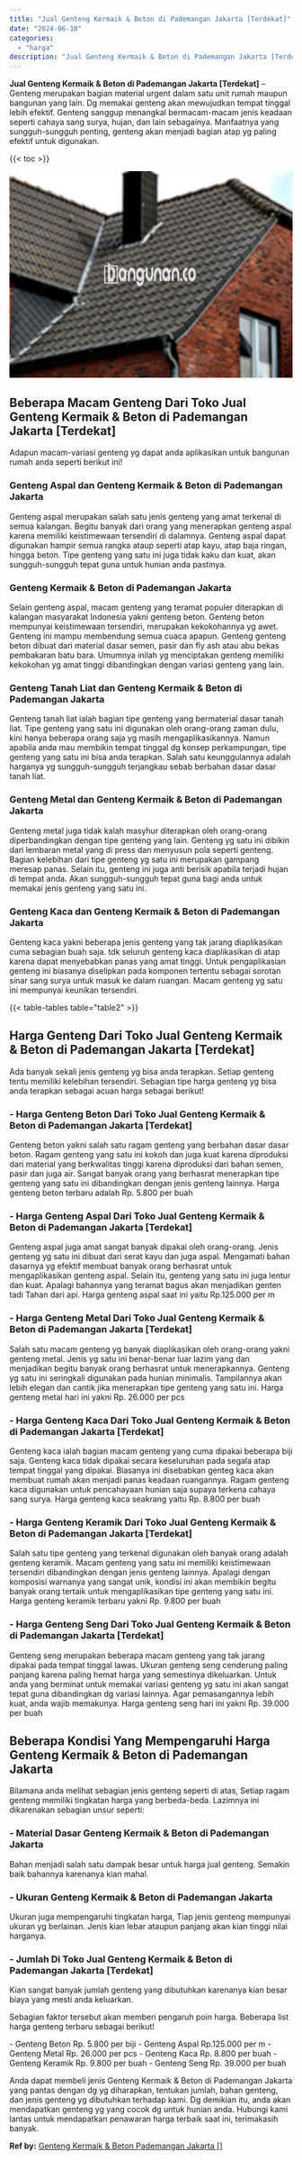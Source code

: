 ```yaml
---
title: "Jual Genteng Kermaik & Beton di Pademangan Jakarta [Terdekat]"
date: "2024-06-10"
categories: 
  - "harga"
description: "Jual Genteng Kermaik & Beton di Pademangan Jakarta [Terdekat]. Anda dapat membeli jenis Genteng Kermaik & Beton di Pademangan Jakarta yang pantas dengan dg y..."
---
```


**Jual Genteng Kermaik & Beton di Pademangan Jakarta \[Terdekat\]** – Genteng merupakan bagian material urgent dalam satu unit rumah maupun bangunan yang lain. Dg memakai genteng akan mewujudkan tempat tinggal lebih efektif. Genteng sanggup menangkal bermacam-macam jenis keadaan seperti cahaya sang surya, hujan, dan lain sebagainya. Manfaatnya yang sungguh-sungguh penting, genteng akan menjadi bagian atap yg paling efektif untuk digunakan.

{{< toc >}}

![Jual Genteng Kermaik & Beton di Pademangan Jakarta [Terdekat]](/images/genteng-minimalis-murah08.png)

## Beberapa Macam Genteng Dari Toko Jual Genteng Kermaik & Beton di Pademangan Jakarta \[Terdekat\]

Adapun macam-variasi genteng yg dapat anda aplikasikan untuk bangunan rumah anda seperti berikut ini!

### Genteng Aspal dan Genteng Kermaik & Beton di Pademangan Jakarta

Genteng aspal merupakan salah satu jenis genteng yang amat terkenal di semua kalangan. Begitu banyak dari orang yang menerapkan genteng aspal karena memiliki keistimewaan tersendiri di dalamnya. Genteng aspal dapat digunakan hampir semua rangka ataup seperti atap kayu, atap baja ringan, hingga beton. Tipe genteng yang satu ini juga tidak kaku dan kuat, akan sungguh-sungguh tepat guna untuk hunian anda pastinya.

### Genteng Kermaik & Beton di Pademangan Jakarta

Selain genteng aspal, macam genteng yang teramat populer diterapkan di kalangan masyarakat Indonesia yakni genteng beton. Genteng beton mempunyai keistimewaan tersendiri, merupakan kekokohannya yg awet. Genteng ini mampu membendung semua cuaca apapun. Genteng genteng beton dibuat dari material dasar semen, pasir dan fly ash atau abu bekas pembakaran batu bara. Umumnya inilah yg menciptakan genteng memiliki kekokohan yg amat tinggi dibandingkan dengan variasi genteng yang lain.

### Genteng Tanah Liat dan Genteng Kermaik & Beton di Pademangan Jakarta

Genteng tanah liat ialah bagian tipe genteng yang bermaterial dasar tanah liat. Tipe genteng yang satu ini digunakan oleh orang-orang zaman dulu, kini hanya beberapa orang saja yg masih mengaplikasikannya. Namun apabila anda mau membikin tempat tinggal dg konsep perkampungan, tipe genteng yang satu ini bisa anda terapkan. Salah satu keunggulannya adalah harganya yg sungguh-sungguh terjangkau sebab berbahan dasar dasar tanah liat.

### Genteng Metal dan Genteng Kermaik & Beton di Pademangan Jakarta

Genteng metal juga tidak kalah masyhur diterapkan oleh orang-orang diperbandingkan dengan tipe genteng yang lain. Genteng yg satu ini dibikin dari lembaran metal yang di press dan menyusun pola seperti genteng. Bagian kelebihan dari tipe genteng yg satu ini merupakan gampang meresap panas. Selain itu, genteng ini juga anti berisik apabila terjadi hujan di tempat anda. Akan sungguh-sungguh tepat guna bagi anda untuk memakai jenis genteng yang satu ini.

### Genteng Kaca dan Genteng Kermaik & Beton di Pademangan Jakarta

Genteng kaca yakni beberapa jenis genteng yang tak jarang diaplikasikan cuma sebagian buah saja. tdk seluruh genteng kaca diaplikasikan di atap karena dapat menyebabkan panas yang amat tinggi. Untuk pengaplikasian genteng ini biasanya diselipkan pada komponen tertentu sebagai sorotan sinar sang surya untuk masuk ke dalam ruangan. Macam genteng yg satu ini mempunyai keunikan tersendiri.

{{< table-tables table="table2" >}}

## Harga Genteng Dari Toko Jual Genteng Kermaik & Beton di Pademangan Jakarta \[Terdekat\]

Ada banyak sekali jenis genteng yg bisa anda terapkan. Setiap genteng tentu memiliki kelebihan tersendiri. Sebagian tipe harga genteng yg bisa anda terapkan sebagai acuan harga sebagai berikut!

### \- Harga Genteng Beton Dari Toko Jual Genteng Kermaik & Beton di Pademangan Jakarta \[Terdekat\]

Genteng beton yakni salah satu ragam genteng yang berbahan dasar dasar beton. Ragam genteng yang satu ini kokoh dan juga kuat karena diproduksi dari material yang berkwalitas tinggi karena diproduksi dari bahan semen, pasir dan juga air. Sangat banyak orang yang berhasrat menerapkan tipe genteng yang satu ini dibandingkan dengan jenis genteng lainnya. Harga genteng beton terbaru adalah Rp. 5.800 per buah

### \- Harga Genteng Aspal Dari Toko Jual Genteng Kermaik & Beton di Pademangan Jakarta \[Terdekat\]

Genteng aspal juga amat sangat banyak dipakai oleh orang-orang. Jenis genteng yg satu ini dibuat dari serat kayu dan juga aspal. Mengamati bahan dasarnya yg efektif membuat banyak orang berhasrat untuk mengaplikasikan genteng aspal. Selain itu, genteng yang satu ini juga lentur dan kuat. Apalagi bahannya yang teramat bagus akan menjadikan genten tadi Tahan dari api. Harga genteng aspal saat ini yaitu Rp.125.000 per m

### \- Harga Genteng Metal Dari Toko Jual Genteng Kermaik & Beton di Pademangan Jakarta \[Terdekat\]

Salah satu macam genteng yg banyak diaplikasikan oleh orang-orang yakni genteng metal. Jenis yg satu ini benar-benar luar lazim yang dan menjadikan begitu banyak orang berhasrat untuk menerapkannya. Genteng yg satu ini seringkali digunakan pada hunian minimalis. Tampilannya akan lebih elegan dan cantik jika menerapkan tipe genteng yang satu ini. Harga genteng metal hari ini yakni Rp. 26.000 per pcs

### \- Harga Genteng Kaca Dari Toko Jual Genteng Kermaik & Beton di Pademangan Jakarta \[Terdekat\]

Genteng kaca ialah bagian macam genteng yang cuma dipakai beberapa biji saja. Genteng kaca tidak dipakai secara keseluruhan pada segala atap tempat tinggal yang dipakai. Biasanya ini disebabkan genteg kaca akan membuat rumah akan menjadi panas keadaan ruangannya. Ragam genteng kaca digunakan untuk pencahayaan hunian saja supaya terkena cahaya sang surya. Harga genteng kaca seakrang yaitu Rp. 8.800 per buah

### \- Harga Genteng Keramik Dari Toko Jual Genteng Kermaik & Beton di Pademangan Jakarta \[Terdekat\]

Salah satu tipe genteng yang terkenal digunakan oleh banyak orang adalah genteng keramik. Macam genteng yang satu ini memiliki keistimewaan tersendiri dibandingkan dengan jenis genteng lainnya. Apalagi dengan komposisi warnanya yang sangat unik, kondisi ini akan membikin begitu banyak orang tertaik untuk mengaplikasikan tipe genteng yang satu ini. Harga genteng keramik terbaru yakni Rp. 9.800 per buah

### \- Harga Genteng Seng Dari Toko Jual Genteng Kermaik & Beton di Pademangan Jakarta \[Terdekat\]

Genteng seng merupakan beberapa macam genteng yang tak jarang dipakai pada tempat tinggal lawas. Ukuran genteng seng cenderung paling panjang karena paling hemat harga yang semestinya dikeluarkan. Untuk anda yang berminat untuk memakai variasi genteng yg satu ini akan sangat tepat guna dibandingkan dg variasi lainnya. Agar pemasangannya lebih kuat, anda wajib memakunya. Harga genteng seng hari ini yakni Rp. 39.000 per buah

## Beberapa Kondisi Yang Mempengaruhi Harga Genteng Kermaik & Beton di Pademangan Jakarta

Bilamana anda melihat sebagian jenis genteng seperti di atas, Setiap ragam genteng memiliki tingkatan harga yang berbeda-beda. Lazimnya ini dikarenakan sebagian unsur seperti:

### \- Material Dasar Genteng Kermaik & Beton di Pademangan Jakarta

Bahan menjadi salah satu dampak besar untuk harga jual genteng. Semakin baik bahannya karenanya kian mahal.

### \- Ukuran Genteng Kermaik & Beton di Pademangan Jakarta

Ukuran juga mempengaruhi tingkatan harga, Tiap jenis genteng mempunyai ukuran yg berlainan. Jenis kian lebar ataupun panjang akan kian tinggi nilai harganya.

### \- Jumlah Di Toko Jual Genteng Kermaik & Beton di Pademangan Jakarta \[Terdekat\]

Kian sangat banyak jumlah genteng yang dibutuhkan karenanya kian besar biaya yang mesti anda keluarkan.

Sebagian faktor tersebut akan memberi pengaruh poin harga. Beberapa list harga genteng terbaru sebagai berikut!

\- Genteng Beton Rp. 5.800 per biji - Genteng Aspal Rp.125.000 per m - Genteng Metal Rp. 26.000 per pcs - Genteng Kaca Rp. 8.800 per buah - Genteng Keramik Rp. 9.800 per buah - Genteng Seng Rp. 39.000 per buah

Anda dapat membeli jenis Genteng Kermaik & Beton di Pademangan Jakarta yang pantas dengan dg yg diharapkan, tentukan jumlah, bahan genteng, dan jenis genteng yg dibutuhkan terhadap kami. Dg demikian itu, anda akan mendapatkan genteng yg yang cocok dg untuk hunian anda. Hubungi kami lantas untuk mendapatkan penawaran harga terbaik saat ini, terimakasih banyak.

**Ref by:**  [Genteng Kermaik & Beton  Pademangan Jakarta []](https://id.wikipedia.org/wiki/Genteng)
